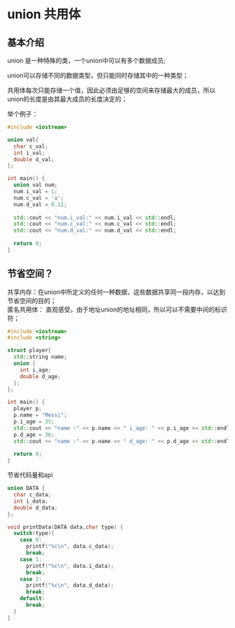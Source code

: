 # union 共用体
## 基本介绍
union 是一种特殊的类，一个union中可以有多个数据成员;  

union可以存储不同的数据类型，但只能同时存储其中的一种类型；  

共用体每次只能存储一个值，因此必须由足够的空间来存储最大的成员，所以union的长度是由其最大成员的长度决定的；

举个例子：  
```c++
#include <iostream>

union val{
  char c_val;
  int i_val;
  double d_val;
};

int main() {
  union val num;
  num.i_val = 1;
  num.c_val = 'a';
  num.d_val = 0.12;
  
  std::cout << "num.i_val:" << num.i_val << std::endl;
  std::cout << "num.c_val:" << num.c_val << std::endl;
  std::cout << "num.d_val:" << num.d_val << std::endl;
  
  return 0;
}
```

## 节省空间？

共享内存：在union中所定义的任何一种数据，这些数据共享同一段内存，以达到节省空间的目的；  
匿名共用体： 直观感受，由于地址union的地址相同，所以可以不需要中间的标识符；
```c++
#include <iostream>
#include <string>

struct player{
  std::string name;
  union {
    int i_age;
    double d_age;
  };
};

int main() {
  player p;
  p.name = "Messi";
  p.i_age = 35;
  std::cout << "name :" << p.name << " i_age: " << p.i_age << std::endl;
  p.d_age = 36;
  std::cout << "name :" << p.name << " d_age: " << p.d_age << std::endl;
  
  return 0;
}

```

节省代码量和api
```c++
union DATA {
  char c_data;
  int i_data;
  double d_data;
};

void printData(DATA data,char type) {
  switch(type){
    case 0: 
      printf("%c\n", data.c_data); 
      break;
    case 1: 
      printf("%c\n", data.i_data); 
      break;
    case 2: 
      printf("%c\n", data.d_data); 
      break;
    default:
      break;
  }
}
```
